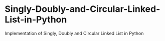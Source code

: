# Singly-Doubly-and-Circular-Linked-List-in-Python
Implementation of Singly, Doubly and Circular Linked List in Python
